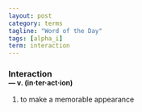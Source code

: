 ```yaml
---
layout: post
category: terms
tagline: "Word of the Day"
tags: [alpha_i]
term: interaction
---
```


<h3>Interaction<br/> <small>&mdash; v. (in<span>&middot;</span>ter<span>&middot;</span>act<span>&middot;</span>ion)</small></h3>
<p><ol>
<li>to make a memorable appearance</li>
</ol></p>
